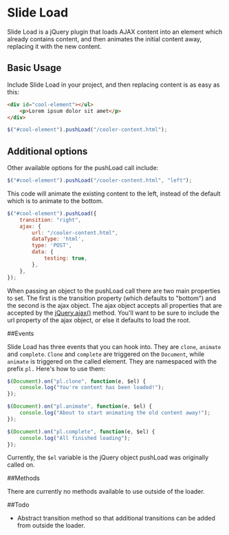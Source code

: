 # Slide Load
Slide Load is a jQuery plugin that loads AJAX content into an element which already contains content, and then animates the initial content away, replacing it with the new content.

## Basic Usage

Include Slide Load in your project, and then replacing content is as easy as this:

```html
<div id="cool-element"></ul>
    <p>Lorem ipsum dolor sit amet</p>
</div>
```

```js
$("#cool-element").pushLoad("/cooler-content.html");
```

## Additional options

Other available options for the pushLoad call include:

```js
$("#cool-element").pushLoad("/cooler-content.html", "left");
```
This code will animate the existing content to the left, instead of the default which is to animate to the bottom.

```js
$("#cool-element").pushLoad({
    transition: "right",
	ajax: {
		url: "/cooler-content.html",
		dataType: 'html',
		type: 'POST',
		data: {
            testing: true,
		},
	},
});
```
When passing an object to the pushLoad call there are two main properties to set.  The first is the transition property (which defaults to "bottom") and the second is the ajax object.  The ajax object accepts all properties that are accepted by the [jQuery.ajax()](https://api.jquery.com/jQuery.ajax/) method.  You'll want to be sure to include the url property of the ajax object, or else it defaults to load the root.

##Events

Slide Load has three events that you can hook into.  They are `clone`, `animate` and  `complete`.  `Clone` and `complete` are triggered on the `Document`, while `animate` is triggered on the called element. They are namespaced with the prefix `pl.` Here's how to use them:

```js
$(Document).on("pl.clone", function(e, $el) {
	console.log("You're content has been loaded!");
});
```

```js
$(Document).on("pl.animate", function(e, $el) {
    console.log("About to start animating the old content away!");
});
```

```js
$(Document).on("pl.complete", function(e, $el) {
    console.log("All finished loading");
});
```

Currently, the `$el` variable is the jQuery object pushLoad was originally called on.

##Methods

There are currently no methods available to use outside of the loader.

##Todo

* Abstract transition method so that additional transitions can be added from outside the loader.


